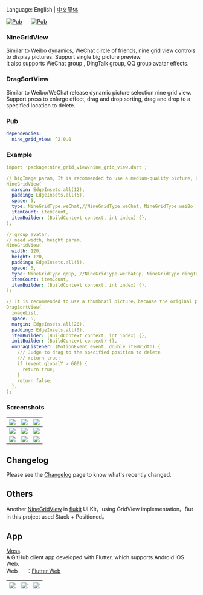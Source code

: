 Language: English | [中文简体](README-ZH.md)

[![Pub](https://img.shields.io/pub/v/nine_grid_view.svg?style=flat-square&color=009688)](https://pub.dartlang.org/packages/nine_grid_view)&nbsp;&nbsp;&nbsp;&nbsp;&nbsp;&nbsp;[![Pub](https://img.shields.io/pub/v/nine_grid_view.svg?style=flat-square&color=2196F3)](https://pub.flutter-io.cn/packages/nine_grid_view)

### NineGridView
Similar to Weibo dynamics, WeChat circle of friends, nine grid view controls to display pictures. Support single big picture preview.  
It also supports WeChat group , DingTalk group, QQ group avatar effects.

### DragSortView
Similar to Weibo/WeChat release dynamic picture selection nine grid view. Support press to enlarge effect, drag and drop sorting, drag and drop to a specified location to delete.

### Pub
```yaml
dependencies:
  nine_grid_view: ^2.0.0
```

### Example
```yaml
import 'package:nine_grid_view/nine_grid_view.dart';

// bigImage param, It is recommended to use a medium-quality picture, because the original picture is too large and takes time to load.
NineGridView(
  margin: EdgeInsets.all(12),
  padding: EdgeInsets.all(5),
  space: 5,
  type: NineGridType.weChat,//NineGridType.weChat, NineGridType.weiBo
  itemCount: itemCount,
  itemBuilder: (BuildContext context, int index) {},
);

// group avatar.
// need width, height param.
NineGridView(
  width: 120,
  height: 120,
  padding: EdgeInsets.all(5),
  space: 5,
  type: NineGridType.qqGp, //NineGridType.weChatGp, NineGridType.dingTalkGp
  itemCount: itemCount,
  itemBuilder: (BuildContext context, int index) {},
);

// It is recommended to use a thumbnail picture，because the original picture is too large, it may cause repeated loading and cause flashing.
DragSortView(
  imageList,
  space: 5,
  margin: EdgeInsets.all(20),
  padding: EdgeInsets.all(0),
  itemBuilder: (BuildContext context, int index) {},
  initBuilder: (BuildContext context) {},
  onDragListener: (MotionEvent event, double itemWidth) {
    /// Judge to drag to the specified position to delete
    /// return true;
    if (event.globalY > 600) {
      return true;
    }
    return false;
  },
);   
```

### Screenshots
|![](https://s1.ax1x.com/2020/08/05/ar88bR.jpg)|![](https://s1.ax1x.com/2020/08/05/arG6OJ.jpg)|![](https://s1.ax1x.com/2020/08/05/artZyF.jpg)|
|:---:|:---:|:---:|
|![](https://s1.ax1x.com/2020/08/05/artlJx.jpg)|![](https://s1.ax1x.com/2020/08/05/artJyD.jpg)|![](https://s1.ax1x.com/2020/08/05/art2wj.jpg)|
|![](https://s1.ax1x.com/2020/08/05/art4f0.jpg)|![](https://s1.ax1x.com/2020/08/05/artIpV.jpg)|![](https://s1.ax1x.com/2020/08/05/artXkR.gif)|

## Changelog
Please see the [Changelog](CHANGELOG.md) page to know what's recently changed.

## Others
Another [NineGridView](https://github.com/flutterchina/flukit) in [flukit](https://github.com/flutterchina/flukit) UI Kit，using GridView implementation。But in this project used Stack + Positioned。

## App
[Moss](https://github.com/Sky24n/Moss).  
A GitHub client app developed with Flutter, which supports Android iOS Web.  
Web &nbsp;&nbsp;&nbsp;&nbsp; ：[Flutter Web](https://sky24n.gitee.io/moss/web/index.html)

|![](https://z3.ax1x.com/2021/04/26/gp1hm6.jpg)|![](https://z3.ax1x.com/2021/04/26/gp1Tte.jpg)|![](https://z3.ax1x.com/2021/04/26/gp17fH.jpg)|
|:---:|:---:|:---:|


